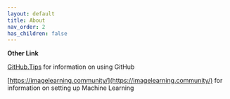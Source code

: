 ```yaml
---
layout: default
title: About
nav_order: 2
has_children: false
---
```


**Other Link**

[GitHub.Tips](https://GitHub.tips) for information on using GitHub

[https://imagelearning.community/](https://imagelearning.community/) for information on setting up Machine Learning

